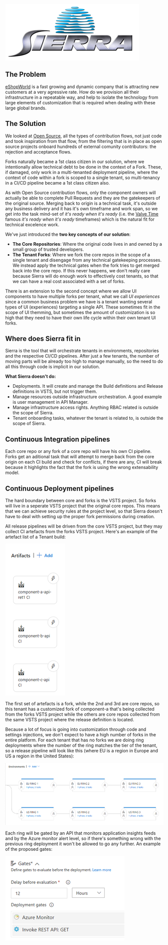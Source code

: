 ![](docs/images/sierra.png)

## The Problem

[eShopWorld](https://www.eshopworld.com/) is a fast growing and dynamic company that is attracting new customers at a very agressive rate. How do we provision all their infrastructure in a repeatable way, and help to isolate the technology from large elements of customization that is required when dealing with these large global brands.

## The Solution

We looked at [Open Source](https://opensource.guide/how-to-contribute/), all the types of contribution flows, not just code and took inspiration from that flow, from the filtering that is in place as open source projects onboard hundreds of external comunity contributors: the rejection and acceptance flows.

Forks naturally became a 1st class citizen in our solution, where we intentionally allow technical debt to be done in the context of a Fork. These, if damaged, only work in a multi-tenanted deployment pipeline, where the context of code within a fork is scoped to a single tenant, so multi-tenancy in a CI/CD pipeline became a 1st class citizen also.

As with Open Source contribution flows, only the component owners will actually be able to complete Pull Requests and they are the gatekeepers of the original source. Merging back to origin is a technical task, it's outside any business delivery and it has it's own timeframe and work span, so we get into the task mind-set of *it's ready when it's ready* (i.e. the [Valve Time](https://developer.valvesoftware.com/wiki/Valve_Time) famous *it's ready when it's ready* timeframes) which is the natural fit for technical excelence work.

We've just introduced the **two key concepts of our solution**:
- **The Core Repositories**: Where the original code lives in and owned by a small group of trusted developers.
- **The Tenant Forks**: Where we fork the core repos in the scope of a single tenant and disengage from any technical gatekeeping processes. We instead apply the technical gates when the fork tries to get merged back into the core repo. If this never happens, we don't really care because Sierra will do enough work to effectively cost tenants, so that we can have a real cost associated with a set of forks.

There is an extension to the second concept where we allow UI components to have multiple forks per tenant, what we call *UI experiences* since a common business problem we have is a tenant wanting several types of UI (experiences) targeting a single API. These sometimes fit in the scope of UI themming, but sometimes the amount of customization is so high that they need to have their own life cycle within their own tenant UI forks.

## Where does Sierra fit in

Sierra is the tool that will orchestrate tenants in environments, repositories and the respective CI/CD pipelines. After just a few tenants, the number of moving parts will be already too high to manage manually, so the need to do all this through code is implicit in our solution.

**What Sierra doesn't do:**
- Deployments. It will create and manage the Build definitions and Release definitions in VSTS, but not trigger them.
- Manage resources outside infrastructure orchestration. A good example is user management in API Manager.
- Manage infrastructure access rights. Anything RBAC related is outside the scope of Sierra.
- Tenant onboarding tasks, whatever the tenant is related to, is outside the scope of Sierra.

## Continuous Integration pipelines

Each core repo or any fork of a core repo will have his own CI pipeline. Forks get an aditional task that will attempt to merge back from the core origin on each CI build and check for conflicts, if there are any, CI will break because it highlights the fact that the fork is using the wrong extensability model.

## Continuous Deployment pipelines

The hard boundary between core and forks is the VSTS project. So forks will live in a seperate VSTS project that the original core repos. This means that we can achieve security rules at the project level, so that Sierra doesn't have to deal with setting up the proper fork permissions during creation.

All release pipelines will be driven from the core VSTS project, but they may collect CI artefacts from the forks VSTS project. Here's an example of the artefact list of a Tenant build:

![](docs/images/tenant_artefacts.png)

The first set of artefacts is a fork, while the 2nd and 3rd are core repos, so this tenant has a customized fork of component-a that's being collected from the forks VSTS project while the others are core repos collected from the same VSTS project where the release definition is located.

Because a lot of focus is going into customization through code and settings injections, we don't expect to have a high number of forks in the entire platform. For each tenant that has no forks we are doing ring deployments where the number of the ring matches the tier of the tenant, so a release pipeline will look like this (where EU is a region in Europe and US a region in the United States):

![](docs/images/rings.png)

Each ring will be gated by an API that monitors application insights feeds and by the Azure monitor alert level, so if there's something wrong with the previous ring deployment it won't be allowed to go any further. An example of the proposed gates:

![](docs/images/ring_gates.png)
